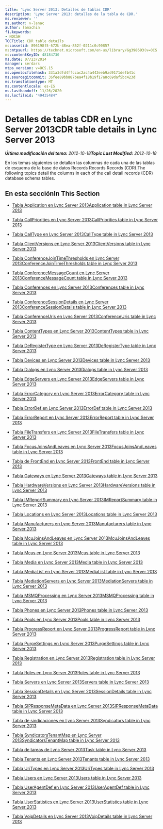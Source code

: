 ```yaml
---
title: 'Lync Server 2013: Detalles de tablas CDR'
description: 'Lync Server 2013: detalles de la tabla de CDR.'
ms.reviewer: ''
ms.author: v-lanac
author: lanachin
f1.keywords:
- NOCSH
TOCTitle: CDR table details
ms:assetid: 896198f5-672b-48ea-852f-0211c0c90857
ms:mtpsurl: https://technet.microsoft.com/en-us/library/Gg398693(v=OCS.15)
ms:contentKeyID: 48184730
ms.date: 07/23/2014
manager: serdars
mtps_version: v=OCS.15
ms.openlocfilehash: 331a3dfd4ffccac2ac4a442eeb9ad9171defb41c
ms.sourcegitcommit: 36fee89bb887bea4f18b19f17a8c69daf5bc423d
ms.translationtype: MT
ms.contentlocale: es-ES
ms.lasthandoff: 11/26/2020
ms.locfileid: "49435484"
---
```

# <a name="cdr-table-details-in-lync-server-2013"></a><span data-ttu-id="73cd1-103">Detalles de tablas CDR en Lync Server 2013</span><span class="sxs-lookup"><span data-stu-id="73cd1-103">CDR table details in Lync Server 2013</span></span>

<div data-xmlns="http://www.w3.org/1999/xhtml">

<div class="topic" data-xmlns="http://www.w3.org/1999/xhtml" data-msxsl="urn:schemas-microsoft-com:xslt" data-cs="https://msdn.microsoft.com/">

<div data-asp="https://msdn2.microsoft.com/asp">



</div>

<div id="mainSection">

<div id="mainBody"><span data-ttu-id="73cd1-104">

<span> </span></span><span class="sxs-lookup"><span data-stu-id="73cd1-104">

<span> </span></span></span>

<span data-ttu-id="73cd1-105">_**Última modificación del tema:** 2012-10-18_</span><span class="sxs-lookup"><span data-stu-id="73cd1-105">_**Topic Last Modified:** 2012-10-18_</span></span>

<span data-ttu-id="73cd1-106">En los temas siguientes se detallan las columnas de cada una de las tablas de esquema de la base de datos Records Records Records (CDR).</span><span class="sxs-lookup"><span data-stu-id="73cd1-106">The following topics detail the columns in each of the call detail records (CDR) database schema tables.</span></span>

<div>

## <a name="in-this-section"></a><span data-ttu-id="73cd1-107">En esta sección</span><span class="sxs-lookup"><span data-stu-id="73cd1-107">In This Section</span></span>

  - [<span data-ttu-id="73cd1-108">Tabla Application en Lync Server 2013</span><span class="sxs-lookup"><span data-stu-id="73cd1-108">Application table in Lync Server 2013</span></span>](lync-server-2013-application-table.md)

  - [<span data-ttu-id="73cd1-109">Tabla CallPriorities en Lync Server 2013</span><span class="sxs-lookup"><span data-stu-id="73cd1-109">CallPriorities table in Lync Server 2013</span></span>](lync-server-2013-callpriorities-table.md)

  - [<span data-ttu-id="73cd1-110">Tabla CallType en Lync Server 2013</span><span class="sxs-lookup"><span data-stu-id="73cd1-110">CallType table in Lync Server 2013</span></span>](lync-server-2013-calltype-table.md)

  - [<span data-ttu-id="73cd1-111">Tabla ClientVersions en Lync Server 2013</span><span class="sxs-lookup"><span data-stu-id="73cd1-111">ClientVersions table in Lync Server 2013</span></span>](lync-server-2013-clientversions-table.md)

  - [<span data-ttu-id="73cd1-112">Tabla ConferenceJoinTimeThresholds en Lync Server 2013</span><span class="sxs-lookup"><span data-stu-id="73cd1-112">ConferenceJoinTimeThresholds table in Lync Server 2013</span></span>](lync-server-2013-conferencejointimethresholds-table.md)

  - [<span data-ttu-id="73cd1-113">Tabla ConferenceMessageCount en Lync Server 2013</span><span class="sxs-lookup"><span data-stu-id="73cd1-113">ConferenceMessageCount table in Lync Server 2013</span></span>](lync-server-2013-conferencemessagecount-table.md)

  - [<span data-ttu-id="73cd1-114">Tabla Conferences en Lync Server 2013</span><span class="sxs-lookup"><span data-stu-id="73cd1-114">Conferences table in Lync Server 2013</span></span>](lync-server-2013-conferences-table.md)

  - [<span data-ttu-id="73cd1-115">Tabla ConferenceSessionDetails en Lync Server 2013</span><span class="sxs-lookup"><span data-stu-id="73cd1-115">ConferenceSessionDetails table in Lync Server 2013</span></span>](lync-server-2013-conferencesessiondetails-table.md)

  - [<span data-ttu-id="73cd1-116">Tabla ConferenceUris en Lync Server 2013</span><span class="sxs-lookup"><span data-stu-id="73cd1-116">ConferenceUris table in Lync Server 2013</span></span>](lync-server-2013-conferenceuris-table.md)

  - [<span data-ttu-id="73cd1-117">Tabla ContentTypes en Lync Server 2013</span><span class="sxs-lookup"><span data-stu-id="73cd1-117">ContentTypes table in Lync Server 2013</span></span>](lync-server-2013-contenttypes-table.md)

  - [<span data-ttu-id="73cd1-118">Tabla DeRegisterType en Lync Server 2013</span><span class="sxs-lookup"><span data-stu-id="73cd1-118">DeRegisterType table in Lync Server 2013</span></span>](lync-server-2013-deregistertype-table.md)

  - [<span data-ttu-id="73cd1-119">Tabla Devices en Lync Server 2013</span><span class="sxs-lookup"><span data-stu-id="73cd1-119">Devices table in Lync Server 2013</span></span>](lync-server-2013-devices-table.md)

  - [<span data-ttu-id="73cd1-120">Tabla Dialogs en Lync Server 2013</span><span class="sxs-lookup"><span data-stu-id="73cd1-120">Dialogs table in Lync Server 2013</span></span>](lync-server-2013-dialogs-table.md)

  - [<span data-ttu-id="73cd1-121">Tabla EdgeServers en Lync Server 2013</span><span class="sxs-lookup"><span data-stu-id="73cd1-121">EdgeServers table in Lync Server 2013</span></span>](lync-server-2013-edgeservers-table.md)

  - [<span data-ttu-id="73cd1-122">Tabla ErrorCategory en Lync Server 2013</span><span class="sxs-lookup"><span data-stu-id="73cd1-122">ErrorCategory table in Lync Server 2013</span></span>](lync-server-2013-errorcategory-table.md)

  - [<span data-ttu-id="73cd1-123">Tabla ErrorDef en Lync Server 2013</span><span class="sxs-lookup"><span data-stu-id="73cd1-123">ErrorDef table in Lync Server 2013</span></span>](lync-server-2013-errordef-table.md)

  - [<span data-ttu-id="73cd1-124">Tabla ErrorReport en Lync Server 2013</span><span class="sxs-lookup"><span data-stu-id="73cd1-124">ErrorReport table in Lync Server 2013</span></span>](lync-server-2013-errorreport-table.md)

  - [<span data-ttu-id="73cd1-125">Tabla FileTransfers en Lync Server 2013</span><span class="sxs-lookup"><span data-stu-id="73cd1-125">FileTransfers table in Lync Server 2013</span></span>](lync-server-2013-filetransfers-table.md)

  - [<span data-ttu-id="73cd1-126">Tabla FocusJoinsAndLeaves en Lync Server 2013</span><span class="sxs-lookup"><span data-stu-id="73cd1-126">FocusJoinsAndLeaves table in Lync Server 2013</span></span>](lync-server-2013-focusjoinsandleaves-table.md)

  - [<span data-ttu-id="73cd1-127">Tabla de FrontEnd en Lync Server 2013</span><span class="sxs-lookup"><span data-stu-id="73cd1-127">FrontEnd table in Lync Server 2013</span></span>](lync-server-2013-frontend-table.md)

  - [<span data-ttu-id="73cd1-128">Tabla Gateways en Lync Server 2013</span><span class="sxs-lookup"><span data-stu-id="73cd1-128">Gateways table in Lync Server 2013</span></span>](lync-server-2013-gateways-table.md)

  - [<span data-ttu-id="73cd1-129">Tabla HardwareVersions en Lync Server 2013</span><span class="sxs-lookup"><span data-stu-id="73cd1-129">HardwareVersions table in Lync Server 2013</span></span>](lync-server-2013-hardwareversions-table.md)

  - [<span data-ttu-id="73cd1-130">Tabla IMReportSummary en Lync Server 2013</span><span class="sxs-lookup"><span data-stu-id="73cd1-130">IMReportSummary table in Lync Server 2013</span></span>](lync-server-2013-imreportsummary-table.md)

  - [<span data-ttu-id="73cd1-131">Tabla Locations en Lync Server 2013</span><span class="sxs-lookup"><span data-stu-id="73cd1-131">Locations table in Lync Server 2013</span></span>](lync-server-2013-locations-table.md)

  - [<span data-ttu-id="73cd1-132">Tabla Manufacturers en Lync Server 2013</span><span class="sxs-lookup"><span data-stu-id="73cd1-132">Manufacturers table in Lync Server 2013</span></span>](lync-server-2013-manufacturers-table.md)

  - [<span data-ttu-id="73cd1-133">Tabla McuJoinsAndLeaves en Lync Server 2013</span><span class="sxs-lookup"><span data-stu-id="73cd1-133">McuJoinsAndLeaves table in Lync Server 2013</span></span>](lync-server-2013-mcujoinsandleaves-table.md)

  - [<span data-ttu-id="73cd1-134">Tabla Mcus en Lync Server 2013</span><span class="sxs-lookup"><span data-stu-id="73cd1-134">Mcus table in Lync Server 2013</span></span>](lync-server-2013-mcus-table.md)

  - [<span data-ttu-id="73cd1-135">Tabla Media en Lync Server 2013</span><span class="sxs-lookup"><span data-stu-id="73cd1-135">Media table in Lync Server 2013</span></span>](lync-server-2013-media-table.md)

  - [<span data-ttu-id="73cd1-136">Tabla MediaList en Lync Server 2013</span><span class="sxs-lookup"><span data-stu-id="73cd1-136">MediaList table in Lync Server 2013</span></span>](lync-server-2013-medialist-table.md)

  - [<span data-ttu-id="73cd1-137">Tabla MediationServers en Lync Server 2013</span><span class="sxs-lookup"><span data-stu-id="73cd1-137">MediationServers table in Lync Server 2013</span></span>](lync-server-2013-mediationservers-table.md)

  - [<span data-ttu-id="73cd1-138">Tabla MSMQProcessing en Lync Server 2013</span><span class="sxs-lookup"><span data-stu-id="73cd1-138">MSMQProcessing table in Lync Server 2013</span></span>](lync-server-2013-msmqprocessing-table.md)

  - [<span data-ttu-id="73cd1-139">Tabla Phones en Lync Server 2013</span><span class="sxs-lookup"><span data-stu-id="73cd1-139">Phones table in Lync Server 2013</span></span>](lync-server-2013-phones-table.md)

  - [<span data-ttu-id="73cd1-140">Tabla Pools en Lync Server 2013</span><span class="sxs-lookup"><span data-stu-id="73cd1-140">Pools table in Lync Server 2013</span></span>](lync-server-2013-pools-table.md)

  - [<span data-ttu-id="73cd1-141">Tabla ProgressReport en Lync Server 2013</span><span class="sxs-lookup"><span data-stu-id="73cd1-141">ProgressReport table in Lync Server 2013</span></span>](lync-server-2013-progressreport-table.md)

  - [<span data-ttu-id="73cd1-142">Tabla PurgeSettings en Lync Server 2013</span><span class="sxs-lookup"><span data-stu-id="73cd1-142">PurgeSettings table in Lync Server 2013</span></span>](lync-server-2013-purgesettings-table.md)

  - [<span data-ttu-id="73cd1-143">Tabla Registration en Lync Server 2013</span><span class="sxs-lookup"><span data-stu-id="73cd1-143">Registration table in Lync Server 2013</span></span>](lync-server-2013-registration-table.md)

  - [<span data-ttu-id="73cd1-144">Tabla Roles en Lync Server 2013</span><span class="sxs-lookup"><span data-stu-id="73cd1-144">Roles table in Lync Server 2013</span></span>](lync-server-2013-roles-table.md)

  - [<span data-ttu-id="73cd1-145">Tabla Servers en Lync Server 2013</span><span class="sxs-lookup"><span data-stu-id="73cd1-145">Servers table in Lync Server 2013</span></span>](lync-server-2013-servers-table.md)

  - [<span data-ttu-id="73cd1-146">Tabla SessionDetails en Lync Server 2013</span><span class="sxs-lookup"><span data-stu-id="73cd1-146">SessionDetails table in Lync Server 2013</span></span>](lync-server-2013-sessiondetails-table.md)

  - [<span data-ttu-id="73cd1-147">Tabla SIPResponseMetaData en Lync Server 2013</span><span class="sxs-lookup"><span data-stu-id="73cd1-147">SIPResponseMetaData table in Lync Server 2013</span></span>](lync-server-2013-sipresponsemetadata-table.md)

  - [<span data-ttu-id="73cd1-148">Tabla de sindicaciones en Lync Server 2013</span><span class="sxs-lookup"><span data-stu-id="73cd1-148">Syndicators table in Lync Server 2013</span></span>](lync-server-2013-syndicators-table.md)

  - [<span data-ttu-id="73cd1-149">Tabla SyndicatorsTenantMap en Lync Server 2013</span><span class="sxs-lookup"><span data-stu-id="73cd1-149">SyndicatorsTenantMap table in Lync Server 2013</span></span>](lync-server-2013-syndicatorstenantmap-table.md)

  - [<span data-ttu-id="73cd1-150">Tabla de tareas de Lync Server 2013</span><span class="sxs-lookup"><span data-stu-id="73cd1-150">Task table in Lync Server 2013</span></span>](lync-server-2013-task-table.md)

  - [<span data-ttu-id="73cd1-151">Tabla Tenants en Lync Server 2013</span><span class="sxs-lookup"><span data-stu-id="73cd1-151">Tenants table in Lync Server 2013</span></span>](lync-server-2013-tenants-table.md)

  - [<span data-ttu-id="73cd1-152">Tabla UriTypes en Lync Server 2013</span><span class="sxs-lookup"><span data-stu-id="73cd1-152">UriTypes table in Lync Server 2013</span></span>](lync-server-2013-uritypes-table.md)

  - [<span data-ttu-id="73cd1-153">Tabla Users en Lync Server 2013</span><span class="sxs-lookup"><span data-stu-id="73cd1-153">Users table in Lync Server 2013</span></span>](lync-server-2013-users-table.md)

  - [<span data-ttu-id="73cd1-154">Tabla UserAgentDef en Lync Server 2013</span><span class="sxs-lookup"><span data-stu-id="73cd1-154">UserAgentDef table in Lync Server 2013</span></span>](lync-server-2013-useragentdef-table.md)

  - [<span data-ttu-id="73cd1-155">Tabla UserStatistics en Lync Server 2013</span><span class="sxs-lookup"><span data-stu-id="73cd1-155">UserStatistics table in Lync Server 2013</span></span>](lync-server-2013-userstatistics-table.md)

  - [<span data-ttu-id="73cd1-156">Tabla VoipDetails en Lync Server 2013</span><span class="sxs-lookup"><span data-stu-id="73cd1-156">VoipDetails table in Lync Server 2013</span></span>](lync-server-2013-voipdetails-table.md)

<span data-ttu-id="73cd1-157"></div>

</div>

<span> </span>

</div>

</div>

</span><span class="sxs-lookup"><span data-stu-id="73cd1-157"></div>

</div>

<span> </span>

</div>

</div>

</span></span></div>

